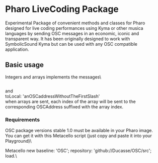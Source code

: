 # Pharo LiveCoding Package #

Experimental Package of convenient methods and classes for Pharo designed for live coding performances using Kyma
or other musica languages by sending OSC messages in an economic, iconic and transparent way.
It has been originally designed to work with SymbolicSound Kyma but can be used with any OSC compatible application.

## Basic usage ##

Integers and arrays implements the messages\
``` 9 toKyma: 'anOSCaddressWithoutTheFirstSlash' \
```
and\
toLocal: 'anOSCaddressWithoutTheFirstSlash'\
when arrays are sent, each index of the array will be sent to the corresponding OSCAddress suffixed with the array index.

### Requirements ###

OSC package versions stable 1.0 must be available in your Pharo image. \
You can get it with this Metacello script (just copy and paste it into your Playground)\

Metacello new baseline: 'OSC'; repository: 'github://Ducasse/OSC/src'; load.\
